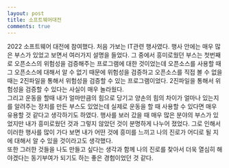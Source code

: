 ```yaml
---
layout: post
title: 소프트웨어대전
comments: true
---
```


2022 소프트웨어 대전에 참여했다. 처음 가보는 IT관련 행사였다. 행사 안에는 매우 많은 부스가 있었고 보면서 여러가지 설명을 들었다. 그 중에서 흥미로웠던 부스는 첫번째로 오픈소스의 위험성을 검증해주는 프로그램에 대한 것이었는데 오픈소스를 사용할 때 그 오픈소스에 대해서 알 수 없기 때문에 위험성을 검증하고 오픈소스를 직접 볼 수 없을때는 2진파일을 통해서 위험성을 검증할 수 있는 프로그램이었다. 2진파일을 통해서 위험성을 검증할 수 있다는 사실이 매우 놀라웠다.  
그리고 운동을 할때 내가 얼마만큼의 힘으로 당기고 양손의 힘의 차이가 얼마나 있는지를 알려주는 장치를 만든 부스도 있었는데 실제로 운동을 할 때 사용할 수 있다면 매우 유용할 것 같다고 생각하기도 하였다. 
행사를 보러 갔을 때 매우 많은 분야의 부스가 있었지만 내가 흥미로웠던 것과 그렇지 않았던 것이 분명하게 나누어 졌었다. 그로 인해서 이러한 행사를 많이 가다 보면 내가 어떤 것에 흥미를 느끼고 나의 진로가 어디로 될 지에 대해서 알 수 있을 것이라고도 생각했다.  
또한 그러한 것들을 나도 만들고 싶다는 생각과 함께 나의 진로를 찾아서 더욱 열심히 해야겠다는 동기부여가 되기도 하는 좋은 경험이었던 것 같다.  